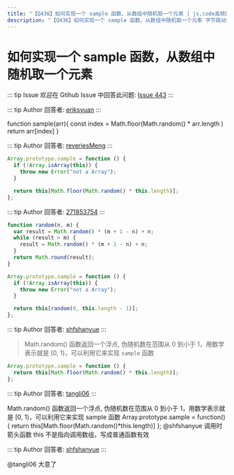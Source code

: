```yaml
---
title: "【Q436】如何实现一个 sample 函数，从数组中随机取一个元素 | js,code高频面试题"
description: "【Q436】如何实现一个 sample 函数，从数组中随机取一个元素 字节跳动面试题、阿里腾讯面试题、美团小米面试题。"
---
```


# 如何实现一个 sample 函数，从数组中随机取一个元素

::: tip Issue
欢迎在 Gtihub Issue 中回答此问题: [Issue 443](https://github.com/shfshanyue/Daily-Question/issues/443)
:::

::: tip Author
回答者: [eriksyuan](https://github.com/eriksyuan)
:::

function sample(arr){
const index = Math.floor(Math.random() \* arr.length )
return arr[index]
}

::: tip Author
回答者: [reveriesMeng](https://github.com/reveriesMeng)
:::

```javascript
Array.prototype.sample = function () {
  if (!Array.isArray(this)) {
    throw new Error("not a Array");
  }

  return this[Math.floor(Math.random() * this.length)];
};
```

::: tip Author
回答者: [271853754](https://github.com/271853754)
:::

```js
function random(n, m) {
  var result = Math.random() * (m + 1 - n) + n;
  while (result > m) {
    result = Math.random() * (m + 1 - n) + n;
  }
  return Math.round(result);
}

Array.prototype.sample = function () {
  if (!Array.isArray(this)) {
    throw new Error("not a Array");
  }

  return this[random(0, this.length - 1)];
};
```

::: tip Author
回答者: [shfshanyue](https://github.com/shfshanyue)
:::

> Math.random() 函数返回一个浮点, 伪随机数在范围从 0 到小于 1，用数学表示就是 [0, 1)，可以利用它来实现 `sample` 函数

```js
Array.prototype.sample = function () {
  return this[Math.floor(Math.random() * this.length)];
};
```

::: tip Author
回答者: [tangli06](https://github.com/tangli06)
:::

Math.random() 函数返回一个浮点, 伪随机数在范围从 0 到小于 1，用数学表示就是 [0, 1)，可以利用它来实现 sample 函数
Array.prototype.sample = function() {
return this[Math.floor(Math.random()*this.length)]
};
@shfshanyue 调用时箭头函数 this 不是指向调用数组，写成普通函数有效

::: tip Author
回答者: [shfshanyue](https://github.com/shfshanyue)
:::

@tangli06 大意了
